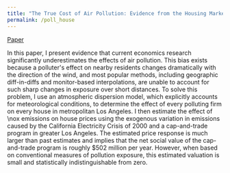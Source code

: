 ```yaml
---
title: "The True Cost of Air Pollution: Evidence from the Housing Market"
permalink: /poll_house
---
```


[Paper](/assets/Sullivan_2016_Cost_of_Pollution.pdf)

In this paper, I present evidence that current economics research significantly
  underestimates the effects of air pollution.
This bias exists because a polluter's effect on nearby residents changes
  dramatically with the direction of the wind, and most popular methods,
  including geographic diff-in-diffs and monitor-based interpolations, are
  unable to account for such sharp changes in exposure over short distances.
To solve this problem, I use an atmospheric dispersion model, which explicitly
  accounts for meteorological conditions, to determine the effect of every
  polluting firm on every house in metropolitan Los Angeles.
I then estimate the effect of \nox emissions on house prices using the
  exogenous variation in emissions caused by the California Electricity Crisis
  of 2000 and a cap-and-trade program in greater Los Angeles.
The estimated price response is much larger than past estimates and implies that
  the net social value of the cap-and-trade program is roughly \$502 million
  per year.
However, when based on conventional measures of pollution exposure, this
  estimated valuation is small and statistically indistinguishable from zero.
